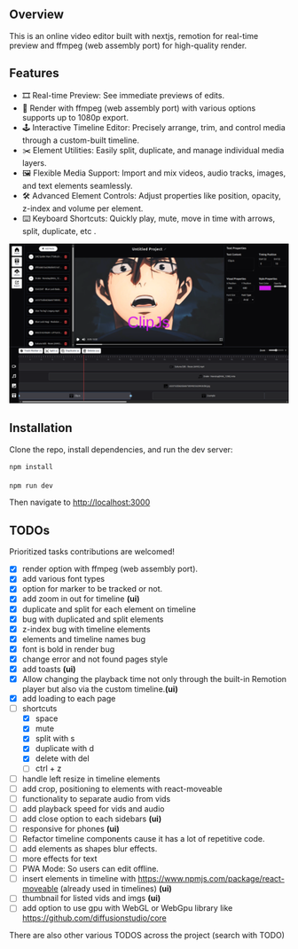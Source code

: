 ## Overview

This is an online video editor built with nextjs, remotion for real-time preview and ffmpeg (web assembly port) for high-quality render.

## Features

- 🎞️ Real-time Preview: See immediate previews of edits.
- 🧰 Render with ffmpeg (web assembly port) with various options supports up to 1080p export.
- 🕹️ Interactive Timeline Editor: Precisely arrange, trim, and control media through a custom-built timeline.
- ✂️ Element Utilities: Easily split, duplicate, and manage individual media layers.
- 🖼️ Flexible Media Support: Import and mix videos, audio tracks, images, and text elements seamlessly.
- 🛠️ Advanced Element Controls: Adjust properties like position, opacity, z-index and volume per element.
- ⌨️ Keyboard Shortcuts: Quickly play, mute, move in time with arrows, split, duplicate, etc .

![Alt Text](/images/image.png)

## Installation

Clone the repo, install dependencies, and run the dev server:

```bash
npm install

npm run dev
```

Then navigate to [http://localhost:3000](http://localhost:3000)

## TODOs

Prioritized tasks contributions are welcomed!

- [x] render option with ffmpeg (web assembly port).
- [x] add various font types
- [x] option for marker to be tracked or not.
- [x] add zoom in out for timeline **(ui)**
- [x] duplicate and split for each element on timeline
- [x] bug with duplicated and split elements
- [x] z-index bug with timeline elements
- [x] elements and timeline names bug
- [x] font is bold in render bug
- [x] change error and not found pages style
- [x] add toasts **(ui)**
- [x] Allow changing the playback time not only through the built-in Remotion player but also via the custom timeline.**(ui)**
- [x] add loading to each page 
- [ ] shortcuts
	- [x] space
	- [x] mute
	- [x] split with s
	- [x] duplicate with d
	- [x] delete with del
	- [ ] ctrl + z
- [ ] handle left resize in timeline elements
- [ ] add crop, positioning to elements with react-moveable
- [ ] functionality to separate audio from vids
- [ ] add playback speed for vids and audio
- [ ] add close option to each sidebars **(ui)**
- [ ] responsive for phones **(ui)**
- [ ] Refactor timeline components cause it has a lot of repetitive code.
- [ ] add elements as shapes blur effects.
- [ ] more effects for text
- [ ] PWA Mode: So users can edit offline.
- [ ] insert elements in timeline with https://www.npmjs.com/package/react-moveable (already used in timelines) **(ui)**
- [ ] thumbnail for listed vids and imgs **(ui)**
- [ ] add option to use gpu with WebGL or WebGpu library like https://github.com/diffusionstudio/core

There are also other various TODOS across the project (search with TODO)